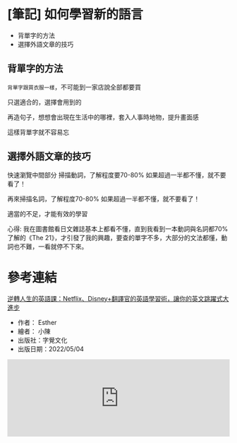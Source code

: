 # [筆記] 如何學習新的語言


* 背單字的方法
* 選擇外語文章的技巧
<!--more-->

## 背單字的方法
`背單字跟買衣服一樣`，不可能到一家店說全部都要買

只選適合的，選擇會用到的

再造句子，想想會出現在生活中的哪裡，套入人事時地物，提升畫面感

這樣背單字就不容易忘


## 選擇外語文章的技巧
快速瀏覽中間部分
掃描動詞，了解程度要70-80%
如果超過一半都不懂，就不要看了！

再來掃描名詞，了解程度70-80%
如果超過一半都不懂，就不要看了！

適當的不足，才能有效的學習

心得: 我在圖書館看日文雜誌基本上都看不懂，直到我看到一本動詞與名詞都70%了解的《The 21》，才引發了我的興趣，要查的單字不多，大部分的文法都懂，動詞也不難，一看就停不下來。

# 參考連結
[逆轉人生的英語課：Netflix、Disney+翻譯官的英語學習術，讓你的英文跳躍式大進步](https://www.books.com.tw/products/0010923664)
* 作者： Esther
* 繪者： 小陳
* 出版社：字覺文化
* 出版日期：2022/05/04

<iframe allow="autoplay *; encrypted-media *; fullscreen *; clipboard-write" frameborder="0" height="175" style="width:100%;max-width:660px;overflow:hidden;background:transparent;" sandbox="allow-forms allow-popups allow-same-origin allow-scripts allow-storage-access-by-user-activation allow-top-navigation-by-user-activation" src="https://embed.podcasts.apple.com/tw/podcast/%E6%96%B0%E6%9B%B8%E8%A8%AA%E8%AB%87-ep-002-%E9%80%86%E8%BD%89%E4%BA%BA%E7%94%9F%E7%9A%84%E8%8B%B1%E8%AA%9E%E8%AA%B2-%E4%BD%9C%E8%80%85-esther/id1621943244?i=1000574782912"></iframe>

